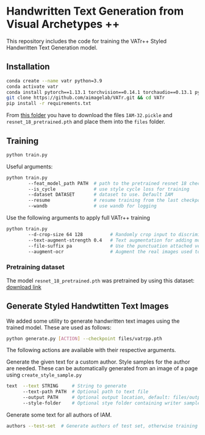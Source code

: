 # Handwritten Text Generation from Visual Archetypes ++

This repository includes the code for training the VATr++ Styled Handwritten Text Generation model.

## Installation

```bash
conda create --name vatr python=3.9
conda activate vatr
conda install pytorch==1.13.1 torchvision==0.14.1 torchaudio==0.13.1 pytorch-cuda=11.7 -c pytorch -c nvidia
git clone https://github.com/aimagelab/VATr.git && cd VATr
pip install -r requirements.txt
```

From [this folder](https://drive.google.com/drive/folders/13rJhjl7VsyiXlPTBvnp1EKkKEhckLalr?usp=sharing) you have to download the files `IAM-32.pickle` and `resnet_18_pretrained.pth` and place them into the `files` folder.

## Training

```bash
python train.py
```

Useful arguments:
```bash
python train.py
        --feat_model_path PATH  # path to the pretrained resnet 18 checkpoint. By default this is the synthetically pretrained model
        --is_cycle              # use style cycle loss for training
        --dataset DATASET       # dataset to use. Default IAM
        --resume                # resume training from the last checkpoint with the same name
        --wandb                 # use wandb for logging
```

Use the following arguments to apply full VATr++ training
```bash
python train.py
        --d-crop-size 64 128          # Randomly crop input to discriminator to width 64 to 128
        --text-augment-strength 0.4   # Text augmentation for adding more rare characters
        --file-suffix pa              # Use the punctuation attached version of IAM
        --augment-ocr                 # Augment the real images used to train the OCR model
```

### Pretraining dataset
The model `resnet_18_pretrained.pth` was pretrained by using this dataset: [download link](https://drive.google.com/drive/folders/1Xs_rR0EWt09-K6vmlvAI8pwsrmHSknC8?usp=share_link)


## Generate Styled Handwtitten Text Images

We added some utility to generate handwritten text images using the trained model. These are used as follows:

```bash
python generate.py [ACTION] --checkpoint files/vatrpp.pth
```

The following actions are available with their respective arguments.

Generate the given text for a custom author. Style samples for the author are needed. These can be automatically generated from an image of a page using `create_style_sample.py`

```bash
text  --text STRING     # String to generate
      --text-path PATH  # Optional path to text file
      --output PATH     # Optional output location, default: files/output.png
      --style-folder    # Optional stye folder containing writer samples, default: 'files/style_samples/00'
```

Generate some text for all authors of IAM.

```bash
authors --test-set  # Generate authors of test set, otherwise training set is generated
```